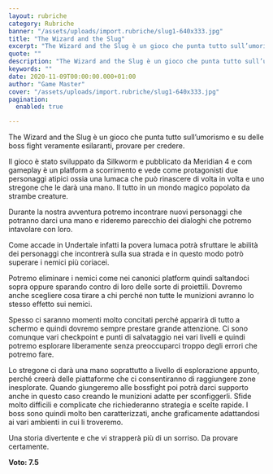 ```yaml
---
layout: rubriche
category: Rubriche
banner: "/assets/uploads/import.rubriche/slug1-640x333.jpg"
title: "The Wizard and the Slug"
excerpt: "The Wizard and the Slug è un gioco che punta tutto sull’umorismo e su delle boss fight veramente esilaranti, provare per credere. Il gioco è stato sviluppato da Silkworm e pubblicato da Meridian 4 e com gameplay è un platform a scorrimento e vede come protagonisti due personaggi atipici ossia una lumaca che può rinascere [&hellip"
quote: ""
description: "The Wizard and the Slug è un gioco che punta tutto sull’umorismo e su delle boss fight veramente esilaranti, provare per credere. Il gioco è stato sviluppato da Silkworm e pubblicato da Meridian 4 e com gameplay è un platform a scorrimento e vede come protagonisti due personaggi atipici ossia una lumaca che può rinascere [&hellip"
keywords: ""
date: 2020-11-09T00:00:00.000+01:00
author: "Game Master"
cover: "/assets/uploads/import.rubriche/slug1-640x333.jpg"
pagination:
  enabled: true

---
```


The Wizard and the Slug è un gioco che punta tutto sull’umorismo e su delle boss fight veramente esilaranti, provare per credere.

Il gioco è stato sviluppato da Silkworm e pubblicato da Meridian 4 e com gameplay è un platform a scorrimento e vede come protagonisti due personaggi atipici ossia una lumaca che può rinascere di volta in volta e uno stregone che le darà una mano. Il tutto in un mondo magico popolato da strambe creature.

Durante la nostra avventura potremo incontrare nuovi personaggi che potranno darci una mano e rideremo parecchio dei dialoghi che potremo intavolare con loro.

Come accade in Undertale infatti la povera lumaca potrà sfruttare le abilità dei personaggi che incontrerà sulla sua strada e in questo modo potrò superare i nemici più coriacei.

Potremo eliminare i nemici come nei canonici platform quindi saltandoci sopra oppure sparando contro di loro delle sorte di proiettili. Dovremo anche scegliere cosa tirare a chi perché non tutte le munizioni avranno lo stesso effetto sui nemici.

Spesso ci saranno momenti molto concitati perché apparirà di tutto a schermo e quindi dovremo sempre prestare grande attenzione. Ci sono comunque vari checkpoint e punti di salvataggio nei vari livelli e quindi potremo esplorare liberamente senza preoccuparci troppo degli errori che potremo fare.

Lo stregone ci darà una mano soprattutto a livello di esplorazione appunto, perché creerà delle piattaforme che ci consentiranno di raggiungere zone inesplorate. Quando giungeremo alle bossfight poi potrà darci supporto anche in questo caso creando le munizioni adatte per sconfiggerli. Sfide molto difficili e complicate che richiederanno strategia e scelte rapide. I boss sono quindi molto ben caratterizzati, anche graficamente adattandosi ai vari ambienti in cui li troveremo.

Una storia divertente e che vi strapperà più di un sorriso. Da provare certamente.

**Voto: 7.5** 